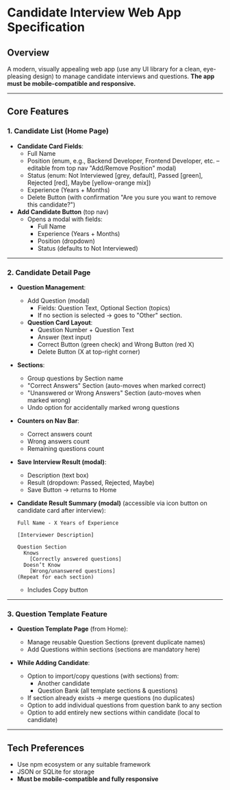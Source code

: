 # Candidate Interview Web App Specification

## Overview

A modern, visually appealing web app (use any UI library for a clean, eye-pleasing design) to manage candidate interviews and questions. **The app must be mobile-compatible and responsive.**

---

## Core Features

### 1. Candidate List (Home Page)

- **Candidate Card Fields**:
  - Full Name
  - Position (enum, e.g., Backend Developer, Frontend Developer, etc. – editable from top nav "Add/Remove Position" modal)
  - Status (enum: Not Interviewed [grey, default], Passed [green], Rejected [red], Maybe [yellow-orange mix])
  - Experience (Years + Months)
  - Delete Button (with confirmation "Are you sure you want to remove this candidate?")
- **Add Candidate Button** (top nav)
  - Opens a modal with fields:
    - Full Name
    - Experience (Years + Months)
    - Position (dropdown)
    - Status (defaults to Not Interviewed)

---

### 2. Candidate Detail Page

- **Question Management**:

  - Add Question (modal)
    - Fields: Question Text, Optional Section (topics)
    - If no section is selected → goes to "Other" section.
  - **Question Card Layout**:
    - Question Number + Question Text
    - Answer (text input)
    - Correct Button (green check) and Wrong Button (red X)
    - Delete Button (X at top-right corner)

- **Sections**:

  - Group questions by Section name
  - "Correct Answers" Section (auto-moves when marked correct)
  - "Unanswered or Wrong Answers" Section (auto-moves when marked wrong)
  - Undo option for accidentally marked wrong questions

- **Counters on Nav Bar**:

  - Correct answers count
  - Wrong answers count
  - Remaining questions count

- **Save Interview Result (modal)**:

  - Description (text box)
  - Result (dropdown: Passed, Rejected, Maybe)
  - Save Button → returns to Home

- **Candidate Result Summary (modal)** (accessible via icon button on candidate card after interview):

  ```
  Full Name - X Years of Experience

  [Interviewer Description]

  Question Section
    Knows
      [Correctly answered questions]
    Doesn’t Know
      [Wrong/unanswered questions]
  (Repeat for each section)
  ```

  - Includes Copy button

---

### 3. Question Template Feature

- **Question Template Page** (from Home):

  - Manage reusable Question Sections (prevent duplicate names)
  - Add Questions within sections (sections are mandatory here)

- **While Adding Candidate**:

  - Option to import/copy questions (with sections) from:
    - Another candidate
    - Question Bank (all template sections & questions)
  - If section already exists → merge questions (no duplicates)
  - Option to add individual questions from question bank to any section
  - Option to add entirely new sections within candidate (local to candidate)

---

## Tech Preferences

- Use npm ecosystem or any suitable framework
- JSON or SQLite for storage
- **Must be mobile-compatible and fully responsive**

